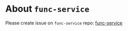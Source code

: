 # About `func-service`

Please create issue on `func-service` repo: [func-service](https://github.com/WittBulter/func-service)

